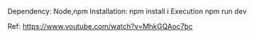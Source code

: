 Dependency: Node,npm
Installation:
npm install i
Execution
npm run dev

Ref:
https://www.youtube.com/watch?v=MhkGQAoc7bc
